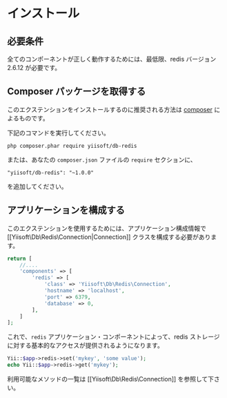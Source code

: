 インストール
============

## 必要条件

全てのコンポーネントが正しく動作するためには、最低限、redis バージョン 2.6.12 が必要です。

## Composer パッケージを取得する

このエクステンションをインストールするのに推奨される方法は [composer](https://getcomposer.org/download/) によるものです。

下記のコマンドを実行してください。

```
php composer.phar require yiisoft/db-redis
```

または、あなたの `composer.json` ファイルの `require` セクションに、

```
"yiisoft/db-redis": "~1.0.0"
```

を追加してください。

## アプリケーションを構成する

このエクステンションを使用するためには、アプリケーション構成情報で [[Yiisoft\Db\Redis\Connection|Connection]] クラスを構成する必要があります。

```php
return [
    //....
    'components' => [
        'redis' => [
            'class' => 'Yiisoft\Db\Redis\Connection',
            'hostname' => 'localhost',
            'port' => 6379,
            'database' => 0,
        ],
    ]
];
```

これで、`redis` アプリケーション・コンポーネントによって、redis ストレージに対する基本的なアクセスが提供されるようになります。

```php
Yii::$app->redis->set('mykey', 'some value');
echo Yii::$app->redis->get('mykey');
```

利用可能なメソッドの一覧は [[Yiisoft\Db\Redis\Connection]] を参照して下さい。

